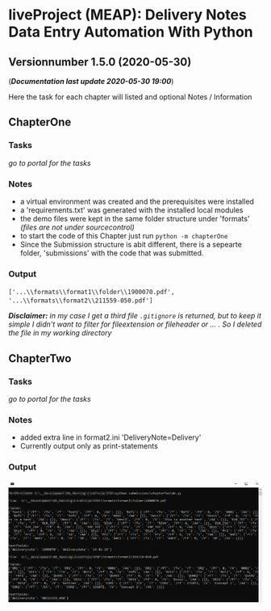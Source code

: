 # **liveProject (MEAP):** Delivery Notes Data Entry Automation With Python
## Versionnumber 1.5.0 (2020-05-30)
(***Documentation last update 2020-05-30 19:00***)  

Here the task for each chapter will listed and optional Notes / Information

## ChapterOne

### Tasks
_go to portal for the tasks_

### Notes
* a virtual environment was created and the prerequisites were installed
* a 'requirements.txt' was generated with the installed local modules
* the demo files were kept in the same folder structure under 'formats' _(files are not under sourcecontrol)_
* to start the code of this Chapter just run `python -m chapterOne`
* Since the Submission structure is abit different, there is a sepearte folder, 'submissions' with the code that was submitted. 

### Output
`['...\\formats\\format1\\folder\\1900070.pdf', '...\\formats\\format2\\211559-050.pdf']`  
  
_**Disclaimer:** in my case I get a third file `.gitignore` is returned, but to keep it simple I didn't want to filter for fileextension or fileheader or ... . So I deleted the file in my working directory_

## ChapterTwo

### Tasks
_go to portal for the tasks_

### Notes
* added extra line in format2.ini 'DeliveryNote=Delivery'
* Currently output only as print-statements

### Output
![Screenshot of CommandLine after execution](./readme/screenshot_0001.png)